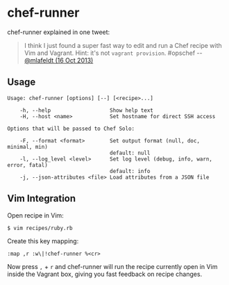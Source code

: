 chef-runner
===========

chef-runner explained in one tweet:

> I think I just found a super fast way to edit and run a Chef recipe with Vim
> and Vagrant. Hint: it's not `vagrant provision`. #opschef -- [@mlafeldt (16
> Oct 2013)](https://twitter.com/mlafeldt/status/390235844717838336)

Usage
-----

    Usage: chef-runner [options] [--] [<recipe>...]

        -h, --help                   Show help text
        -H, --host <name>            Set hostname for direct SSH access

    Options that will be passed to Chef Solo:

        -F, --format <format>        Set output format (null, doc, minimal, min)
                                     default: null
        -l, --log_level <level>      Set log level (debug, info, warn, error, fatal)
                                     default: info
        -j, --json-attributes <file> Load attributes from a JSON file

Vim Integration
---------------

Open recipe in Vim:

```sh
$ vim recipes/ruby.rb
```

Create this key mapping:

```vim
:map ,r :w\|!chef-runner %<cr>
```

Now press `,` + `r` and chef-runner will run the recipe currently open in Vim
inside the Vagrant box, giving you fast feedback on recipe changes.
